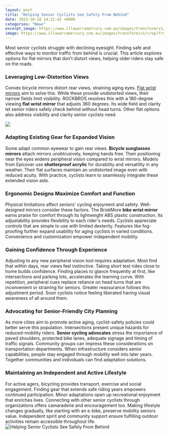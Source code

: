 ```yaml
---
layout: post
title: "Helping Senior Cyclists See Safely From Behind"
date: 2023-10-10 14:22:42 +0000
categories: "News"
excerpt_image: https://www.illawarramercury.com.au/images/transform/v1/crop/frm/4FavSveeQdYEHssZq5umRQ/0c6812ae-c561-40a0-b1f5-121195978fd3.jpg/r0_0_6000_4000_w1200_h678_fmax.jpg
image: https://www.illawarramercury.com.au/images/transform/v1/crop/frm/4FavSveeQdYEHssZq5umRQ/0c6812ae-c561-40a0-b1f5-121195978fd3.jpg/r0_0_6000_4000_w1200_h678_fmax.jpg
---
```


Most senior cyclists struggle with declining eyesight. Finding safe and effective ways to monitor traffic from behind is crucial. This article explores options for flat mirrors that don't distort views, helping older riders stay safe on the roads.
### Leveraging Low-Distortion Views   
Convex bicycle mirrors distort rear views, straining aging eyes. [Flat wrist mirrors](https://ustoday.github.io/2024-01-09-voyage-dans-les-philippines-et-en-tha-xeflande-aventures-d-xe9couvertes-culinaires-et-d-xe9penses-de/) aim to solve this. While these provide undistorted views, their narrow fields limit visibility. ROCKBROS resolves this with a 180-degree viewing **flat wrist mirror** that adjusts 360 degrees. Its wide field and clarity let senior riders safely check behind without head turns. Other flat options also address visibility and clarity senior cyclists need.

![](https://seniorslifestylemag.com/wp-content/uploads/2018/03/Cycling-Safety-scaled.jpg)
### Adapting Existing Gear for Expanded Vision
Some adapt common eyewear to gain rear views. **Bicycle sunglasses mirrors** attach mirrors unobtrusively, keeping hands free. Their positioning near the eyes widens peripheral vision compared to wrist mirrors. Models from Epicover use **shatterproof acrylic** for durability and versatility in any weather. Their flat surfaces maintain an undistorted image even with reduced acuity. With practice, cyclists learn to seamlessly integrate these extended vision aids.
### Ergonomic Designs Maximize Comfort and Function      
Physical limitations affect seniors' cycling enjoyment and safety. Well-designed mirrors consider these factors. The BriskMore **bike wrist mirror** earns praise for comfort through its lightweight ABS plastic construction. Its adjustability provides flexibility to each rider's needs. Cyclists appreciate controls that are simple to use with limited dexterity. Features like fog-proofing further expand usability for aging cyclists in varied conditions. Convenience and customization empower independent mobility.
### Gaining Confidence Through Experience
Adjusting to any new peripheral vision tool requires adaptation. Most find that within days, rear views feel instinctive. Taking short test rides close to home builds confidence. Finding places to glance frequently at first, like intersections and parking lots, accelerates the learning curve. With repetition, peripheral cues replace reliance on head turns that are inconvenient or straining for seniors. Greater reassurance follows this adjustment period. Soon cyclists notice feeling liberated having visual awareness of all around them.
### Advocating for Senior-Friendly City Planning   
As more cities aim to promote active aging, cyclist-safety policies could better serve this population. Intersections present unique hazards for reduced-mobility riders. **Senior cycling advocates** stress the importance of paved shoulders, protected bike lanes, adequate signage and timing of traffic signals. Community groups can impress these considerations on transportation departments. When infrastructure considers senior capabilities, people stay engaged through mobility well into later years. Together communities and individuals can find adaptation solutions.      
### Maintaining an Independent and Active Lifestyle
For active agers, bicycling provides transport, exercise and social engagement. Finding gear that extends safe riding years empowers continued participation. Minor adaptations open up recreational enjoyment that enriches lives. Connecting with other senior cyclists through organizations offers camaraderie and encouragement too. Making lifestyle changes gradually, like starting with an e-bike, preserve mobility seniors value. Independent spirit and community support ensure fulfilling outdoor activities remain accessible throughout life.
![Helping Senior Cyclists See Safely From Behind](https://www.illawarramercury.com.au/images/transform/v1/crop/frm/4FavSveeQdYEHssZq5umRQ/0c6812ae-c561-40a0-b1f5-121195978fd3.jpg/r0_0_6000_4000_w1200_h678_fmax.jpg)